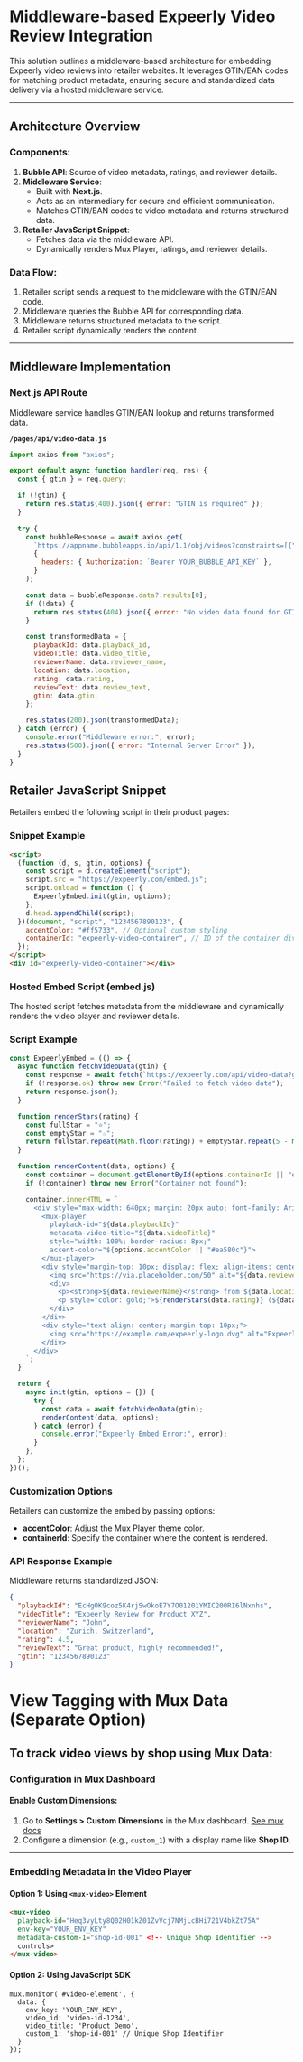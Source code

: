 # Middleware-based Expeerly Video Review Integration

This solution outlines a middleware-based architecture for embedding Expeerly video reviews into retailer websites. It leverages GTIN/EAN codes for matching product metadata, ensuring secure and standardized data delivery via a hosted middleware service.

---

## Architecture Overview

### Components:
1. **Bubble API**: Source of video metadata, ratings, and reviewer details.
2. **Middleware Service**:
   - Built with **Next.js**.
   - Acts as an intermediary for secure and efficient communication.
   - Matches GTIN/EAN codes to video metadata and returns structured data.
3. **Retailer JavaScript Snippet**:
   - Fetches data via the middleware API.
   - Dynamically renders Mux Player, ratings, and reviewer details.

### Data Flow:
1. Retailer script sends a request to the middleware with the GTIN/EAN code.
2. Middleware queries the Bubble API for corresponding data.
3. Middleware returns structured metadata to the script.
4. Retailer script dynamically renders the content.

---

## Middleware Implementation

### Next.js API Route
Middleware service handles GTIN/EAN lookup and returns transformed data.

**`/pages/api/video-data.js`**
```javascript
import axios from "axios";

export default async function handler(req, res) {
  const { gtin } = req.query;

  if (!gtin) {
    return res.status(400).json({ error: "GTIN is required" });
  }

  try {
    const bubbleResponse = await axios.get(
      `https://appname.bubbleapps.io/api/1.1/obj/videos?constraints=[{"key":"gtin","constraint_type":"equals","value":"${gtin}"}]`,
      {
        headers: { Authorization: `Bearer YOUR_BUBBLE_API_KEY` },
      }
    );

    const data = bubbleResponse.data?.results[0];
    if (!data) {
      return res.status(404).json({ error: "No video data found for GTIN" });
    }

    const transformedData = {
      playbackId: data.playback_id,
      videoTitle: data.video_title,
      reviewerName: data.reviewer_name,
      location: data.location,
      rating: data.rating,
      reviewText: data.review_text,
      gtin: data.gtin,
    };

    res.status(200).json(transformedData);
  } catch (error) {
    console.error("Middleware error:", error);
    res.status(500).json({ error: "Internal Server Error" });
  }
}
```
## Retailer JavaScript Snippet
Retailers embed the following script in their product pages:

### Snippet Example
```html
<script>
  (function (d, s, gtin, options) {
    const script = d.createElement("script");
    script.src = "https://expeerly.com/embed.js";
    script.onload = function () {
      ExpeerlyEmbed.init(gtin, options);
    };
    d.head.appendChild(script);
  })(document, "script", "1234567890123", {
    accentColor: "#ff5733", // Optional custom styling
    containerId: "expeerly-video-container", // ID of the container div
  });
</script>
<div id="expeerly-video-container"></div>
```

### Hosted Embed Script (embed.js)

The hosted script fetches metadata from the middleware and dynamically renders the video player and reviewer details.

### Script Example
```javascript
const ExpeerlyEmbed = (() => {
  async function fetchVideoData(gtin) {
    const response = await fetch(`https://expeerly.com/api/video-data?gtin=${gtin}`);
    if (!response.ok) throw new Error("Failed to fetch video data");
    return response.json();
  }

  function renderStars(rating) {
    const fullStar = "⭐";
    const emptyStar = "☆";
    return fullStar.repeat(Math.floor(rating)) + emptyStar.repeat(5 - Math.floor(rating));
  }

  function renderContent(data, options) {
    const container = document.getElementById(options.containerId || "expeerly-video-container");
    if (!container) throw new Error("Container not found");

    container.innerHTML = `
      <div style="max-width: 640px; margin: 20px auto; font-family: Arial, sans-serif; text-align: left;">
        <mux-player
          playback-id="${data.playbackId}"
          metadata-video-title="${data.videoTitle}"
          style="width: 100%; border-radius: 8px;"
          accent-color="${options.accentColor || "#ea580c"}">
        </mux-player>
        <div style="margin-top: 10px; display: flex; align-items: center;">
          <img src="https://via.placeholder.com/50" alt="${data.reviewerName}" style="border-radius: 50%; width: 50px; height: 50px; margin-right: 10px;">
          <div>
            <p><strong>${data.reviewerName}</strong> from ${data.location}</p>
            <p style="color: gold;">${renderStars(data.rating)} (${data.rating} / 5)</p>
          </div>
        </div>
        <div style="text-align: center; margin-top: 10px;">
          <img src="https://example.com/expeerly-logo.dvg" alt="Expeerly Logo" style="width: 100px;">
        </div>
      </div>
    `;
  }

  return {
    async init(gtin, options = {}) {
      try {
        const data = await fetchVideoData(gtin);
        renderContent(data, options);
      } catch (error) {
        console.error("Expeerly Embed Error:", error);
      }
    },
  };
})();
```

### Customization Options

Retailers can customize the embed by passing options:

- **accentColor**: Adjust the Mux Player theme color.
- **containerId**: Specify the container where the content is rendered.

### API Response Example

Middleware returns standardized JSON:

```json
{
  "playbackId": "EcHgOK9coz5K4rjSwOkoE7Y7O01201YMIC200RI6lNxnhs",
  "videoTitle": "Expeerly Review for Product XYZ",
  "reviewerName": "John",
  "location": "Zurich, Switzerland",
  "rating": 4.5,
  "reviewText": "Great product, highly recommended!",
  "gtin": "1234567890123"
}
```

# View Tagging with Mux Data (Separate Option)

## To track video views by shop using Mux Data:

### Configuration in Mux Dashboard
#### Enable Custom Dimensions:
1. Go to **Settings > Custom Dimensions** in the Mux dashboard. [See mux docs](https://docs.mux.com/guides/extend-data-with-custom-metadata)
2. Configure a dimension (e.g., `custom_1`) with a display name like **Shop ID**.

---

### Embedding Metadata in the Video Player

#### Option 1: Using `<mux-video>` Element
```html
<mux-video
  playback-id="Heq3vyLty8Q02H01kZ01ZvVcj7NMjLcBHi721V4bkZt75A"
  env-key="YOUR_ENV_KEY"
  metadata-custom-1="shop-id-001" <!-- Unique Shop Identifier -->
  controls>
</mux-video>
```

#### Option 2: Using JavaScript SDK
```
mux.monitor('#video-element', {
  data: {
    env_key: 'YOUR_ENV_KEY',
    video_id: 'video-id-1234',
    video_title: 'Product Demo',
    custom_1: 'shop-id-001' // Unique Shop Identifier
  }
});
```
